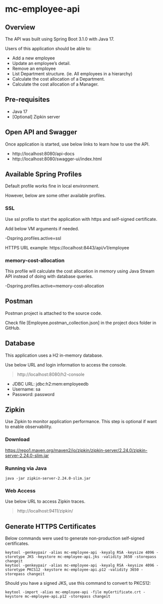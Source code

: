 # mc-employee-api

## Overview
The API was built using Spring Boot 3.1.0 with Java 17.

Users of this application should be able to:

- Add a new employee
- Update an employee’s detail.
- Remove an employee
- List Department structure. (ie. All employees in a hierarchy)
- Calculate the cost allocation of a Department.
- Calculate the cost allocation of a Manager. 

## Pre-requisites

- Java 17
- [Optional] Zipkin server

## Open API and Swagger

Once application is started, use below links to learn how to use the API.

- http://localhost:8080/api-docs
- http://localhost:8080/swagger-ui/index.html


## Available Spring Profiles

Default profile works fine in local environment.

However, below are some other available profiles.

### SSL
Use ssl profile to start the application with https and self-signed certificate.

Add below VM arguments if needed.

-Dspring.profiles.active=ssl

HTTPS URL example: https://localhost:8443/api/v1/employee

### memory-cost-allocation
This profile will calculate the cost allocation in memory using Java Stream API instead of doing with database queries.

-Dspring.profiles.active=memory-cost-allocation

## Postman

Postman project is attached to the source code.

Check file [Employee.postman_collection.json] in the project docs folder in GitHub.

## Database

This application uses a H2 in-memory database.

Use below URL and login information to access the console.

> http://localhost:8080/h2-console

- JDBC URL: jdbc:h2:mem:employeedb
- Username: sa
- Password: password

## Zipkin

Use Zipkin to monitor application performance. This step is optional if want to enable observability.

### Download

https://repo1.maven.org/maven2/io/zipkin/zipkin-server/2.24.0/zipkin-server-2.24.0-slim.jar

### Running via Java

```shell
java -jar zipkin-server-2.24.0-slim.jar
```

### Web Access

Use below URL to access Zipkin traces.

> http://localhost:9411/zipkin/

## Generate HTTPS Certificates
Below commands were used to generate non-production self-signed certificates.

```shell
keytool -genkeypair -alias mc-employee-api -keyalg RSA -keysize 4096 -storetype JKS -keystore mc-employee-api.jks -validity 3650 -storepass changeit
keytool -genkeypair -alias mc-employee-api -keyalg RSA -keysize 4096 -storetype PKCS12 -keystore mc-employee-api.p12 -validity 3650 -storepass changeit
```

Should you have a signed JKS, use this command to convert to PKCS12:

```shell
keytool -import -alias mc-employee-api -file myCertificate.crt -keystore mc-employee-api.p12 -storepass changeit
```